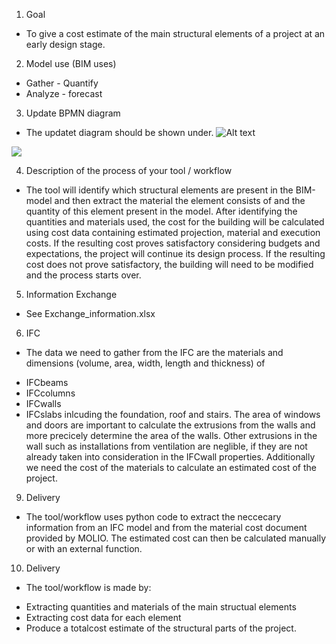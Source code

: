 1. Goal
- To give a cost estimate of the main structural elements of a project at an early design stage. 

2. Model use (BIM uses)
* Gather - Quantify
* Analyze - forecast

3. Update BPMN diagram
- The updatet diagram should be shown under.
![Alt text](diagram)
<img src=" img/diagram.svg ">

4. Description of the process of your tool / workflow
- The tool will identify which structural elements are present in the BIM-model and then extract the material the element consists of and the quantity of this element present in the model. After identifying the quantities and materials used, the cost for the building will be calculated using cost data containing estimated projection, material and execution costs. If the resulting cost proves satisfactory considering budgets and expectations, the project will continue its design process. If the resulting cost does not prove satisfactory, the building will need to be modified and the process starts over.

5. Information Exchange
- See Exchange_information.xlsx

6. IFC
- The data we need to gather from the IFC are the materials and dimensions (volume, area, width, length and thickness) of 
* IFCbeams
* IFCcolumns
* IFCwalls
* IFCslabs
inlcuding the foundation, roof and stairs. The area of windows and doors are important to calculate the extrusions from the walls and more precicely determine the area of the walls. Other extrusions in the wall such as installations from ventilation are neglible, if they are not already taken into consideration in the IFCwall properties. Additionally we need the cost of the materials to calculate an estimated cost of the project.  



9. Delivery
- The tool/workflow uses python code to extract the neccecary information from an IFC model and from the material cost document provided by MOLIO. The estimated cost can then be calculated manually or with an external function. 

10. Delivery
- The tool/workflow is made by: 
* Extracting quantities and materials of the main structual elements
* Extracting cost data for each element
* Produce a totalcost estimate of the structural parts of the project.
